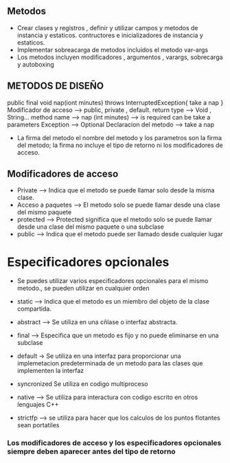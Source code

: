 ## Metodos
- Crear clases y registros , definir y utilizar campos y metodos de instancia y estaticos. contructores e inicializadores de instancia y estaticos.
- Implementar sobreacarga de metodos incluidos el metodo var-args
- Los metodos incluyen modificadores , argumentos , varargs, sobrecarga y autoboxing

## METODOS DE DISEÑO
public final void nap(iont minutes) throws InterruptedException{
    take a nap
}
Modificador de acceso --> public, private , default.
return type --> Void , String...
method name --> nap 
(int minutes) --> is required can be take a parameters
Exception --> Optional
Declaracion del metodo --> take a nap

- La firma del metodo el nombre del metodo y los parametros son la firma del metodo; la firma no incluye el tipo de retorno ni los modificadores de acceso.


## Modificadores de acceso
- Private --> Indica que el metodo se puede llamar solo desde la misma clase.
- Acceso a paquetes --> El metodo solo se puede llamar desde una clase del mismo paquete
- protected --> Protected significa que el metodo solo se puede llamar desde una clase del mismo paquete o una subclase
- public --> Indica que el metodo puede ser llamado desde cualquier lugar

# Especificadores opcionales
- Se puedes utilizar varios especificadores opcionales para el mismo metodo., se pueden utilizar en cualquier orden

- static --> Indica que el metodo es un miembro del objeto de la clase compartida.
- abstract --> Se utiliza en una cñlase o interfaz abstracta.
- final --> Especifica que un metodo es fijo y no puede eliminarse en una subclase
- default -> Se utiliza en una interfaz para proporcionar una implemetacion predeterminada de un metodo para las clases que implementen la interfaz
- syncronized Se utiliza en codigo multiproceso
- native --> Se utiliza para interactura con codigo escrito en otros lenguajes C++
- strictfp --> se utiliza para hacer que los calculos de los puntos flotantes sean portatiles

### Los modificadores de acceso y los especificadores opcionales siempre deben aparecer antes del tipo de retorno




